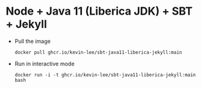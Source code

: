 # Node + Java 11 (Liberica JDK) + SBT + Jekyll

* Pull the image
  ```
  docker pull ghcr.io/kevin-lee/sbt-java11-liberica-jekyll:main
  ```

* Run in interactive mode
  ```
  docker run -i -t ghcr.io/kevin-lee/sbt-java11-liberica-jekyll:main bash
  ```
